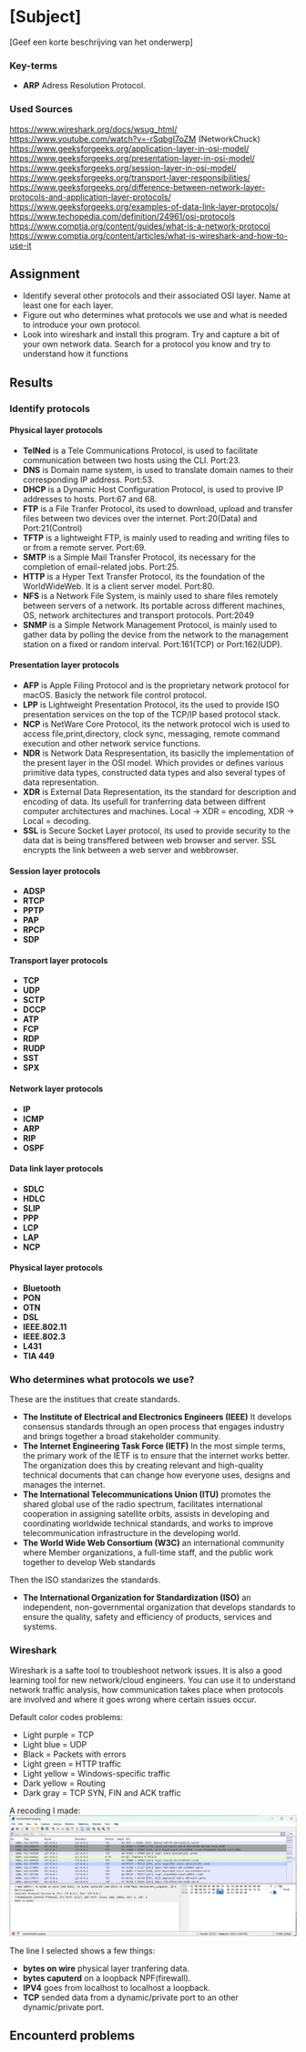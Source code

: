 # [Subject]
[Geef een korte beschrijving van het onderwerp]

### Key-terms
- **ARP** Adress Resolution Protocol. 

### Used Sources
https://www.wireshark.org/docs/wsug_html/
https://www.youtube.com/watch?v=-rSqbgI7oZM (NetworkChuck)
https://www.geeksforgeeks.org/application-layer-in-osi-model/  
https://www.geeksforgeeks.org/presentation-layer-in-osi-model/  
https://www.geeksforgeeks.org/session-layer-in-osi-model/  
https://www.geeksforgeeks.org/transport-layer-responsibilities/  
https://www.geeksforgeeks.org/difference-between-network-layer-protocols-and-application-layer-protocols/  
https://www.geeksforgeeks.org/examples-of-data-link-layer-protocols/  
https://www.techopedia.com/definition/24961/osi-protocols  
https://www.comptia.org/content/guides/what-is-a-network-protocol  
https://www.comptia.org/content/articles/what-is-wireshark-and-how-to-use-it  



## Assignment
- Identify several other protocols and their associated OSI layer. Name at least one for each layer.
- Figure out who determines what protocols we use and what is needed to introduce your own protocol.
- Look into wireshark and install this program. Try and capture a bit of your own network data. Search for a protocol you know and try to understand how it functions


## Results
### Identify protocols
#### Physical layer protocols
- **TelNed** is a Tele Communications Protocol, is used to facilitate communication between two hosts using the CLI. Port:23.  
- **DNS** is Domain name system, is used to translate domain names to their corresponding IP address. Port:53.
- **DHCP** is a Dynamic Host Configuration Protocol, is used to provive IP addresses to hosts. Port:67 and 68.
- **FTP** is a File Tranfer Protocol, its used to download, upload and transfer files between two devices over the internet. Port:20(Data) and Port:21(Control)
- **TFTP** is a lightweight FTP, is mainly used to reading and writing files to or from a remote server. Port:69. 
- **SMTP** is a Simple Mail Transfer Protocol, its necessary for the completion of email-related jobs. Port:25. 
- **HTTP** is a Hyper Text Transfer Protocol, its the foundation of the WorldWideWeb. It is a client server model. Port:80.
- **NFS** is a Network File System, is mainly used to share files remotely between servers of a network. Its portable across different machines, OS, network architectures and transport protocols. Port:2049
- **SNMP** is a Simple Network Management Protocol, is mainly used to gather data by polling the device from the network to the management station on a fixed or random interval. Port:161(TCP) or Port:162(UDP).

#### Presentation layer protocols  
- **AFP** is Apple Filing Protocol and is the proprietary network protocol for macOS. Basicly the network file control protocol. 
- **LPP** is Lightweight Presentation Protocol, its the used to provide ISO presentation services on the top of the TCP/IP based protocol stack.
- **NCP** is NetWare Core Protocol, its the network protocol wich is used to access file,print,directory, clock sync, messaging, remote command execution and other network service functions.
- **NDR** is Network Data Respresentation, its basiclly the implementation of the present layer in the OSI model. Which provides or defines various primitive data types, constructed data types and also several types of data representation.
- **XDR** is External Data Representation, its the standard for description and encoding of data. Its usefull for tranferring data between diffrent computer architectures and machines. Local -> XDR = encoding, XDR -> Local = decoding. 
- **SSL** is Secure Socket Layer protocol, its used to provide security to the data dat is being transffered between web browser and server. SSL encrypts the link between a web server and webbrowser. 

#### Session layer protocols  
- **ADSP**
- **RTCP**
- **PPTP**
- **PAP**
- **RPCP**
- **SDP**

#### Transport layer protocols   
- **TCP**
- **UDP**
- **SCTP**
- **DCCP**
- **ATP**
- **FCP**
- **RDP**
- **RUDP**
- **SST**
- **SPX**

#### Network layer protocols
- **IP**
- **ICMP**
- **ARP**
- **RIP**
- **OSPF**

#### Data link layer protocols
- **SDLC**
- **HDLC**
- **SLIP**
- **PPP**
- **LCP**
- **LAP**
- **NCP**

#### Physical layer protocols
- **Bluetooth**
- **PON**
- **OTN**
- **DSL**
- **IEEE.802.11**
- **IEEE.802.3**
- **L431**
- **TIA 449**   

### Who determines what protocols we use?
These are the institues that create standards.
- **The Institute of Electrical and Electronics Engineers (IEEE)** It develops consensus standards through an open process that engages industry and brings together a broad stakeholder community.  
- **The Internet Engineering Task Force (IETF)** In the most simple terms, the primary work of the IETF is to ensure that the internet works better. The organization does this by creating relevant and high-quality technical documents that can change how everyone uses, designs and manages the internet.
- **The International Telecommunications Union (ITU)**  promotes the shared global use of the radio spectrum, facilitates international cooperation in assigning satellite orbits, assists in developing and coordinating worldwide technical standards, and works to improve telecommunication infrastructure in the developing world.
- **The World Wide Web Consortium (W3C)** an international community where Member organizations, a full-time staff, and the public work together to develop Web standards

Then the ISO standarizes the standards. 
- **The International Organization for Standardization (ISO)** an independent, non-governmental organization that develops standards to ensure the quality, safety and efficiency of products, services and systems.

### Wireshark
Wireshark is a safte tool to troubleshoot network issues. It is also a good learning tool for new network/cloud engineers. You can use it to understand network traffic analysis, how communication takes place when protocols are involved and where it goes wrong where certain issues occur. 

Default color codes problems:
- Light purple = TCP
- Light blue = UDP
- Black = Packets with errors
- Light green = HTTP traffic
- Light yellow = Windows-specific traffic
- Dark yellow = Routing
- Dark gray = TCP SYN, FIN and ACK traffic

A recoding I made:
![Screenshot wireshark](../00_includes/NTW-01/wireshark_testing.jpg)

The line I selected shows a few things:
- **bytes on wire** physical layer tranfering data.
- **bytes caputerd** on a loopback NPF(firewall).
- **IPV4** goes from localhost to localhost a loopback.
- **TCP** sended data from a dynamic/private port to an other dynamic/private port.

## Encounterd problems

